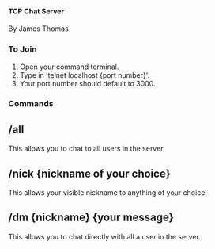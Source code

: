 #### TCP Chat Server

By James Thomas

### To Join

1. Open your command terminal.
2. Type in 'telnet localhost {port number}'. 
3. Your port number should default to 3000.

### Commands

## /all
This allows you to chat to all users in the server.

## /nick {nickname of your choice}
This allows your visible nickname to anything of your choice.

## /dm {nickname} {your message}
This allows you to chat directly with all a user in the server.
